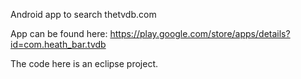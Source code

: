Android app to search thetvdb.com

App can be found here: https://play.google.com/store/apps/details?id=com.heath_bar.tvdb

The code here is an eclipse project.
